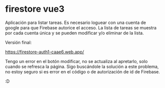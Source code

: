 # firestore vue3

Aplicación para listar tareas. Es necesario loguear con una cuenta de google para que Firebase autorice el acceso. La lista de tareas se muestra por cada cuenta única y se pueden modificar y/o eliminar de la lista. 

Versión final:

https://firestore-auth1-caae6.web.app/

Tengo un error en el botón modificar, no se actualiza al apretarlo, solo cuando se refresca la página. Sigo buscándole la solución a este problema, no estoy seguro si es error en el código o de autorización de id de Firebase. 

 :D
